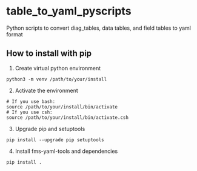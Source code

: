 # table_to_yaml_pyscripts
Python scripts to convert diag_tables, data tables, and field tables to yaml format

## How to install with pip

1. Create virtual python environment

```
python3 -m venv /path/to/your/install
```

2. Activate the environment

```
# If you use bash:
source /path/to/your/install/bin/activate
# If you use csh:
source /path/to/your/install/bin/activate.csh
```

3. Upgrade pip and setuptools

```
pip install --upgrade pip setuptools
```

4. Install fms-yaml-tools and dependencies

```
pip install .
```
